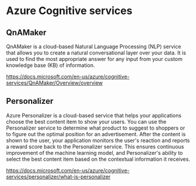 # Azure Cognitive services

## QnAMaker
QnAMaker is a cloud-based Natural Language Processing (NLP) service that allows you to create a natural conversational layer over your data. It is used to find the most appropriate answer for any input from your custom knowledge base (KB) of information.

https://docs.microsoft.com/en-us/azure/cognitive-services/QnAMaker/Overview/overview

## Personalizer
Azure Personalizer is a cloud-based service that helps your applications choose the best content item to show your users. You can use the Personalizer service to determine what product to suggest to shoppers or to figure out the optimal position for an advertisement. After the content is shown to the user, your application monitors the user's reaction and reports a reward score back to the Personalizer service. This ensures continuous improvement of the machine learning model, and Personalizer's ability to select the best content item based on the contextual information it receives.

https://docs.microsoft.com/en-us/azure/cognitive-services/personalizer/what-is-personalizer
